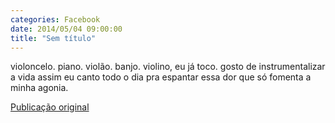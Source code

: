```yaml
---
categories: Facebook
date: 2014/05/04 09:00:00
title: "Sem título"
---
```


violoncelo.
piano.
violão.
banjo.
violino, eu já toco.
gosto de instrumentalizar a vida
assim eu canto todo o dia
pra espantar essa dor
que só fomenta
a minha agonia.

[Publicação original](https://www.facebook.com/permalink.php?story_fbid=1419248378345526&id=1418031755133855)

